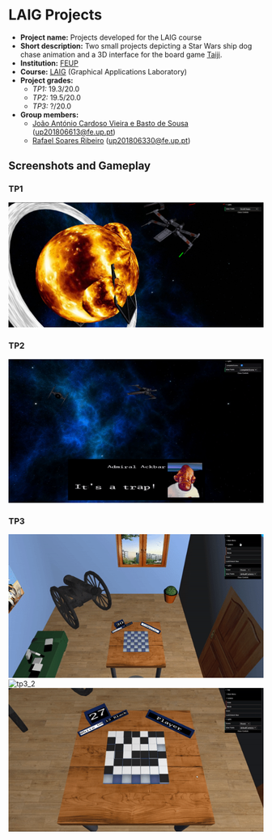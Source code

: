 # LAIG Projects

- **Project name:** Projects developed for the LAIG course
- **Short description:** Two small projects depicting a Star Wars ship dog chase animation and a 3D interface for the board game [Taiji](https://boardgamegeek.com/boardgame/31926/taiji).
- **Institution:** [FEUP](https://sigarra.up.pt/feup/en/web_page.Inicial)
- **Course:** [LAIG](https://sigarra.up.pt/feup/en/ucurr_geral.ficha_uc_view?pv_ocorrencia_id=281214) (Graphical Applications Laboratory)
- **Project grades:** 
  - *TP1:* 19.3/20.0
  - *TP2:* 19.5/20.0
  - *TP3:* ?/20.0
- **Group members:**
    - [João António Cardoso Vieira e Basto de Sousa](https://github.com/JoaoASousa) ([up201806613@fe.up.pt](up201806613@fe.up.pt))
    - [Rafael Soares Ribeiro](https://github.com/up201806330) ([up201806330@fe.up.pt](up201806330@fe.up.pt))

## Screenshots and Gameplay

### TP1
![tp1](screenshots/TP1_1.png)

### TP2
![tp2](screenshots/TP2_1.gif)

### TP3
![tp3_1](screenshots/TP3_1.gif)
![tp3_2](screenshots/TP3_2.gif)
![tp3_3](screenshots/TP3_3.gif)
